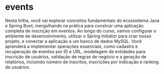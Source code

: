 # events
 Nesta trilha, você vai explorar conceitos fundamentais do ecossistema Java e Spring Boot, mergulhando na prática para construir uma aplicação completa de inscrição em eventos. Ao longo do curso, vamos configurar o ambiente de desenvolvimento, utilizar o Spring Initializr para criar nosso projeto, e conectar a aplicação a um banco de dados MySQL. Você aprenderá a implementar operações essenciais, como cadastro e recuperação de eventos por ID e URL, modelagem de entidades para inscrição de usuários, validação de regras de negócio e a geração de relatórios, incluindo número de inscritos, inscrições por indicação e ranking de usuários.
